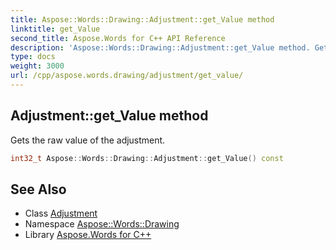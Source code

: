 ```yaml
---
title: Aspose::Words::Drawing::Adjustment::get_Value method
linktitle: get_Value
second_title: Aspose.Words for C++ API Reference
description: 'Aspose::Words::Drawing::Adjustment::get_Value method. Gets the raw value of the adjustment in C++.'
type: docs
weight: 3000
url: /cpp/aspose.words.drawing/adjustment/get_value/
---
```

## Adjustment::get_Value method


Gets the raw value of the adjustment.

```cpp
int32_t Aspose::Words::Drawing::Adjustment::get_Value() const
```

## See Also

* Class [Adjustment](../)
* Namespace [Aspose::Words::Drawing](../../)
* Library [Aspose.Words for C++](../../../)
